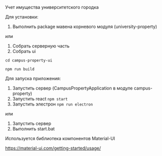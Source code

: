 Учет имущества университетского городка

Для установки:
1) Выполнить package мавена корневого модуля (university-property)

или

1) Собрать серверную часть
2) Собрать ui

`cd campus-property-ui`

`npm run build`


Для запуска приложения:

1) Запустить сервер (CampusPropertyApplication в модуле campus-property)
2) Запустить react `npm start`
3) Запустить элестрон `npm run electron`

или

1) Запустить сервер
2) Выполнить start.bat

Используется библиотека компонентов Material-UI

https://material-ui.com/getting-started/usage/
